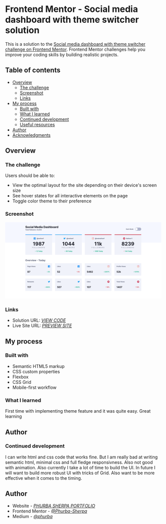 # Frontend Mentor - Social media dashboard with theme switcher solution

This is a solution to the [Social media dashboard with theme switcher challenge on Frontend Mentor](https://www.frontendmentor.io/challenges/social-media-dashboard-with-theme-switcher-6oY8ozp_H). Frontend Mentor challenges help you improve your coding skills by building realistic projects. 

## Table of contents

- [Overview](#overview)
  - [The challenge](#the-challenge)
  - [Screenshot](#screenshot)
  - [Links](#links)
- [My process](#my-process)
  - [Built with](#built-with)
  - [What I learned](#what-i-learned)
  - [Continued development](#continued-development)
  - [Useful resources](#useful-resources)
- [Author](#author)
- [Acknowledgments](#acknowledgments)

## Overview

### The challenge

Users should be able to:

- View the optimal layout for the site depending on their device's screen size
- See hover states for all interactive elements on the page
- Toggle color theme to their preference

### Screenshot

![screen-shot](./screenshot.png)

### Links

- Solution URL: [*VIEW CODE*](https://github.com/Phurba-Sherpa/frontend-mentor--social-media-dashboard)
- Live Site URL: [*PREVIEW SITE*](https://phurba-sherpa.github.io/frontend-mentor--social-media-dashboard/)

## My process

### Built with

- Semantic HTML5 markup
- CSS custom properties
- Flexbox
- CSS Grid
- Mobile-first workflow

### What I learned

First time with implementing theme feature and it was quite easy. Great learning

## Author

### Continued development

I can write html and css code that works fine. But I am really bad at writing semantic html, minimal css and full fledge responsivness. Also not good with animation. Also currently I take a lot of time to build the UI. In future I will want to build more robust UI with tricks of Grid. Also want to be more effective when it comes to the timing.

## Author

- Website - [*PHURBA SHERPA PORTFOLIO*](https://phurba.sherpa.name.np)
- Frontend Mentor - [*@Phurba-Sherpa*](https://www.frontendmentor.io/profile/Phurba-Sherpa)
- Medium - [*@phurba*](https://medium.com/@phurba)
